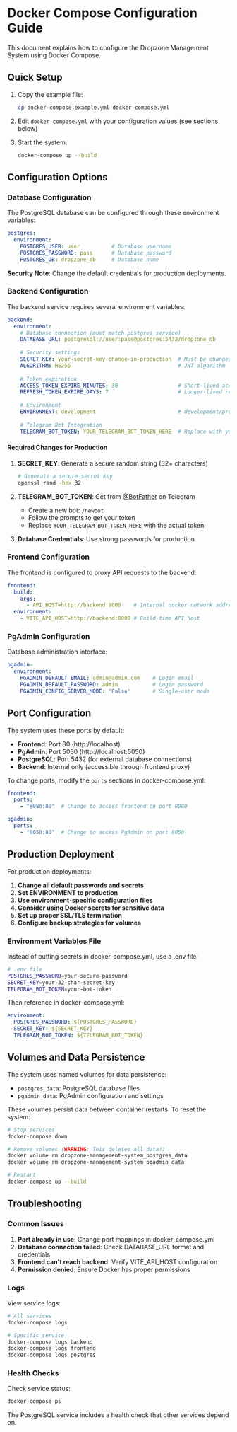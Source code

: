 # Docker Compose Configuration Guide

This document explains how to configure the Dropzone Management System using Docker Compose.

## Quick Setup

1. Copy the example file:
   ```bash
   cp docker-compose.example.yml docker-compose.yml
   ```

2. Edit `docker-compose.yml` with your configuration values (see sections below)

3. Start the system:
   ```bash
   docker-compose up --build
   ```

## Configuration Options

### Database Configuration

The PostgreSQL database can be configured through these environment variables:

```yaml
postgres:
  environment:
    POSTGRES_USER: user          # Database username
    POSTGRES_PASSWORD: pass      # Database password
    POSTGRES_DB: dropzone_db     # Database name
```

**Security Note**: Change the default credentials for production deployments.

### Backend Configuration

The backend service requires several environment variables:

```yaml
backend:
  environment:
    # Database connection (must match postgres service)
    DATABASE_URL: postgresql://user:pass@postgres:5432/dropzone_db
    
    # Security settings
    SECRET_KEY: your-secret-key-change-in-production  # Must be changed for production!
    ALGORITHM: HS256                                  # JWT algorithm
    
    # Token expiration
    ACCESS_TOKEN_EXPIRE_MINUTES: 30                   # Short-lived access tokens
    REFRESH_TOKEN_EXPIRE_DAYS: 7                      # Longer-lived refresh tokens
    
    # Environment
    ENVIRONMENT: development                          # development/production
    
    # Telegram Bot Integration
    TELEGRAM_BOT_TOKEN: YOUR_TELEGRAM_BOT_TOKEN_HERE  # Replace with your bot token
```

#### Required Changes for Production

1. **SECRET_KEY**: Generate a secure random string (32+ characters)
   ```bash
   # Generate a secure secret key
   openssl rand -hex 32
   ```

2. **TELEGRAM_BOT_TOKEN**: Get from [@BotFather](https://t.me/botfather) on Telegram
   - Create a new bot: `/newbot`
   - Follow the prompts to get your token
   - Replace `YOUR_TELEGRAM_BOT_TOKEN_HERE` with the actual token

3. **Database Credentials**: Use strong passwords for production

### Frontend Configuration

The frontend is configured to proxy API requests to the backend:

```yaml
frontend:
  build:
    args:
      - API_HOST=http://backend:8000    # Internal docker network address
  environment:
    - VITE_API_HOST=http://backend:8000 # Build-time API host
```

### PgAdmin Configuration

Database administration interface:

```yaml
pgadmin:
  environment:
    PGADMIN_DEFAULT_EMAIL: admin@admin.com    # Login email
    PGADMIN_DEFAULT_PASSWORD: admin           # Login password
    PGADMIN_CONFIG_SERVER_MODE: 'False'       # Single-user mode
```

## Port Configuration

The system uses these ports by default:

- **Frontend**: Port 80 (http://localhost)
- **PgAdmin**: Port 5050 (http://localhost:5050)
- **PostgreSQL**: Port 5432 (for external database connections)
- **Backend**: Internal only (accessible through frontend proxy)

To change ports, modify the `ports` sections in docker-compose.yml:

```yaml
frontend:
  ports:
    - "8080:80"  # Change to access frontend on port 8080

pgadmin:
  ports:
    - "8050:80"  # Change to access PgAdmin on port 8050
```

## Production Deployment

For production deployments:

1. **Change all default passwords and secrets**
2. **Set ENVIRONMENT to production**
3. **Use environment-specific configuration files**
4. **Consider using Docker secrets for sensitive data**
5. **Set up proper SSL/TLS termination**
6. **Configure backup strategies for volumes**

### Environment Variables File

Instead of putting secrets in docker-compose.yml, use a .env file:

```bash
# .env file
POSTGRES_PASSWORD=your-secure-password
SECRET_KEY=your-32-char-secret-key
TELEGRAM_BOT_TOKEN=your-bot-token
```

Then reference in docker-compose.yml:
```yaml
environment:
  POSTGRES_PASSWORD: ${POSTGRES_PASSWORD}
  SECRET_KEY: ${SECRET_KEY}
  TELEGRAM_BOT_TOKEN: ${TELEGRAM_BOT_TOKEN}
```

## Volumes and Data Persistence

The system uses named volumes for data persistence:

- `postgres_data`: PostgreSQL database files
- `pgadmin_data`: PgAdmin configuration and settings

These volumes persist data between container restarts. To reset the system:

```bash
# Stop services
docker-compose down

# Remove volumes (WARNING: This deletes all data!)
docker volume rm dropzone-management-system_postgres_data
docker volume rm dropzone-management-system_pgadmin_data

# Restart
docker-compose up --build
```

## Troubleshooting

### Common Issues

1. **Port already in use**: Change port mappings in docker-compose.yml
2. **Database connection failed**: Check DATABASE_URL format and credentials
3. **Frontend can't reach backend**: Verify VITE_API_HOST configuration
4. **Permission denied**: Ensure Docker has proper permissions

### Logs

View service logs:
```bash
# All services
docker-compose logs

# Specific service
docker-compose logs backend
docker-compose logs frontend
docker-compose logs postgres
```

### Health Checks

Check service status:
```bash
docker-compose ps
```

The PostgreSQL service includes a health check that other services depend on.
